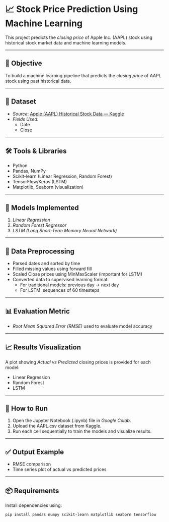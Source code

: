 # 📈 Stock Price Prediction Using Machine Learning

This project predicts the *closing price* of Apple Inc. (AAPL) stock using historical stock market data and machine learning models.

---

## 🧠 Objective

To build a machine learning pipeline that predicts the *closing price* of AAPL stock using past historical data.

---

## 📁 Dataset

- *Source*: [Apple (AAPL) Historical Stock Data — Kaggle](https://www.kaggle.com/datasets/tarunpaparaju/apple-aapl-historical-stock-data)
- *Fields Used*:
  - Date
  - Close

---

## 🛠 Tools & Libraries

- Python
- Pandas, NumPy
- Scikit-learn (Linear Regression, Random Forest)
- TensorFlow/Keras (LSTM)
- Matplotlib, Seaborn (visualization)

---

## 🧪 Models Implemented

1. *Linear Regression*
2. *Random Forest Regressor*
3. *LSTM (Long Short-Term Memory Neural Network)*

---

## 🧹 Data Preprocessing

- Parsed dates and sorted by time
- Filled missing values using forward fill
- Scaled Close prices using MinMaxScaler (important for LSTM)
- Converted data to supervised learning format:
  - For traditional models: previous day → next day
  - For LSTM: sequences of 60 timesteps

---

## 📊 Evaluation Metric

- *Root Mean Squared Error (RMSE)* used to evaluate model accuracy

---

## 📈 Results Visualization

A plot showing *Actual vs Predicted* closing prices is provided for each model:
- Linear Regression
- Random Forest
- LSTM

---

## 📌 How to Run

1. Open the Jupyter Notebook (.ipynb) file in *Google Colab*.
2. Upload the AAPL.csv dataset from Kaggle.
3. Run each cell sequentially to train the models and visualize results.

---

## ✅ Output Example

- RMSE comparison
- Time series plot of actual vs predicted prices

---

## 📦 Requirements

Install dependencies using:

```bash
pip install pandas numpy scikit-learn matplotlib seaborn tensorflow
